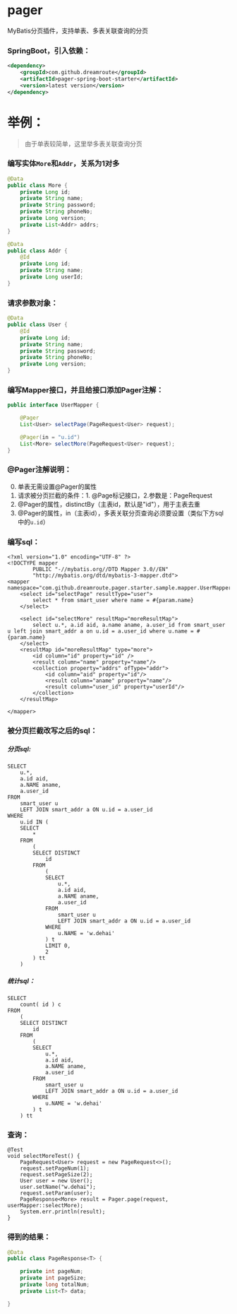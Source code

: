 # pager
MyBatis分页插件，支持单表、多表关联查询的分页

### SpringBoot，引入依赖：
```xml
<dependency>
    <groupId>com.github.dreamroute</groupId>
    <artifactId>pager-spring-boot-starter</artifactId>
    <version>latest version</version>
</dependency>
```
# 举例：
> 由于单表较简单，这里举多表关联查询分页

### 编写实体`More`和`Addr`，关系为1对多
```java
@Data
public class More {
    private Long id;
    private String name;
    private String password;
    private String phoneNo;
    private Long version;
    private List<Addr> addrs;
}

```
```java
@Data
public class Addr {
    @Id
    private Long id;
    private String name;
    private Long userId;
}
```

### 请求参数对象：
```java
@Data
public class User {
    @Id
    private Long id;
    private String name;
    private String password;
    private String phoneNo;
    private Long version;
}

```

### 编写Mapper接口，并且给接口添加Pager注解：
```java
public interface UserMapper {

    @Pager
    List<User> selectPage(PageRequest<User> request);

    @Pager(in = "u.id")
    List<More> selectMore(PageRequest<User> request);
}
```
### @Pager注解说明：
0. 单表无需设置@Pager的属性
1. 请求被分页拦截的条件：1. @Page标记接口，2.参数是：PageRequest
2. @Pager的属性，distinctBy（主表id，默认是"id"），用于主表去重
3. @Pager的属性，in（主表id），多表关联分页查询必须要设置（类似下方sql中的`u.id`）

### 编写sql：
```
<?xml version="1.0" encoding="UTF-8" ?>
<!DOCTYPE mapper
        PUBLIC "-//mybatis.org//DTD Mapper 3.0//EN"
        "http://mybatis.org/dtd/mybatis-3-mapper.dtd">
<mapper namespace="com.github.dreamroute.pager.starter.sample.mapper.UserMapper">
    <select id="selectPage" resultType="user">
        select * from smart_user where name = #{param.name}
    </select>

    <select id="selectMore" resultMap="moreResultMap">
        select u.*, a.id aid, a.name aname, a.user_id from smart_user u left join smart_addr a on u.id = a.user_id where u.name = #{param.name}
    </select>
    <resultMap id="moreResultMap" type="more">
        <id column="id" property="id" />
        <result column="name" property="name"/>
        <collection property="addrs" ofType="addr">
            <id column="aid" property="id"/>
            <result column="aname" property="name"/>
            <result column="user_id" property="userId"/>
        </collection>
    </resultMap>

</mapper>
```
### 被分页拦截改写之后的sql：
##### 分页sql:
```
SELECT
	u.*,
	a.id aid,
	a.NAME aname,
	a.user_id 
FROM
	smart_user u
	LEFT JOIN smart_addr a ON u.id = a.user_id 
WHERE
	u.id IN (
	SELECT
		* 
	FROM
		(
		SELECT DISTINCT
			id 
		FROM
			(
			SELECT
				u.*,
				a.id aid,
				a.NAME aname,
				a.user_id 
			FROM
				smart_user u
				LEFT JOIN smart_addr a ON u.id = a.user_id 
			WHERE
				u.NAME = 'w.dehai' 
			) t 
			LIMIT 0,
			2 
		) tt 
	)
```
##### 统计sql：
```
SELECT
	count( id ) c 
FROM
	(
	SELECT DISTINCT
		id 
	FROM
		(
		SELECT
			u.*,
			a.id aid,
			a.NAME aname,
			a.user_id 
		FROM
			smart_user u
			LEFT JOIN smart_addr a ON u.id = a.user_id 
		WHERE
			u.NAME = 'w.dehai' 
		) t 
	) tt
```

### 查询：
```
@Test
void selectMoreTest() {
    PageRequest<User> request = new PageRequest<>();
    request.setPageNum(1);
    request.setPageSize(2);
    User user = new User();
    user.setName("w.dehai");
    request.setParam(user);
    PageResponse<More> result = Pager.page(request, userMapper::selectMore);
    System.err.println(result);
}
```

### 得到的结果：
```java
@Data
public class PageResponse<T> {

    private int pageNum;
    private int pageSize;
    private long totalNum;
    private List<T> data;

}

```
